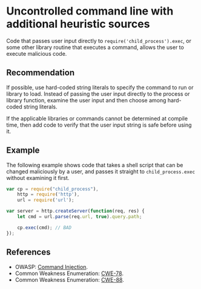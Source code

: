 # Uncontrolled command line with additional heuristic sources
Code that passes user input directly to `require('child_process').exec`, or some other library routine that executes a command, allows the user to execute malicious code.


## Recommendation
If possible, use hard-coded string literals to specify the command to run or library to load. Instead of passing the user input directly to the process or library function, examine the user input and then choose among hard-coded string literals.

If the applicable libraries or commands cannot be determined at compile time, then add code to verify that the user input string is safe before using it.


## Example
The following example shows code that takes a shell script that can be changed maliciously by a user, and passes it straight to `child_process.exec` without examining it first.


```javascript
var cp = require("child_process"),
    http = require('http'),
    url = require('url');

var server = http.createServer(function(req, res) {
    let cmd = url.parse(req.url, true).query.path;

    cp.exec(cmd); // BAD
});

```

## References
* OWASP: [Command Injection](https://www.owasp.org/index.php/Command_Injection).
* Common Weakness Enumeration: [CWE-78](https://cwe.mitre.org/data/definitions/78.html).
* Common Weakness Enumeration: [CWE-88](https://cwe.mitre.org/data/definitions/88.html).
